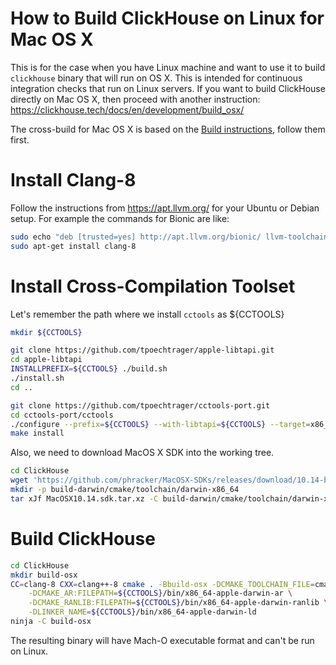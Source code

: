 # How to Build ClickHouse on Linux for Mac OS X

This is for the case when you have Linux machine and want to use it to build `clickhouse` binary that will run on OS X. This is intended for continuous integration checks that run on Linux servers. If you want to build ClickHouse directly on Mac OS X, then proceed with another instruction: https://clickhouse.tech/docs/en/development/build_osx/

The cross-build for Mac OS X is based on the [Build instructions](build.md), follow them first.

# Install Clang-8

Follow the instructions from https://apt.llvm.org/ for your Ubuntu or Debian setup.
For example the commands for Bionic are like:

```bash
sudo echo "deb [trusted=yes] http://apt.llvm.org/bionic/ llvm-toolchain-bionic-8 main" >> /etc/apt/sources.list
sudo apt-get install clang-8
```

# Install Cross-Compilation Toolset

Let's remember the path where we install `cctools` as ${CCTOOLS}

```bash
mkdir ${CCTOOLS}

git clone https://github.com/tpoechtrager/apple-libtapi.git
cd apple-libtapi
INSTALLPREFIX=${CCTOOLS} ./build.sh
./install.sh
cd ..

git clone https://github.com/tpoechtrager/cctools-port.git
cd cctools-port/cctools
./configure --prefix=${CCTOOLS} --with-libtapi=${CCTOOLS} --target=x86_64-apple-darwin
make install
```

Also, we need to download MacOS X SDK into the working tree.

```bash
cd ClickHouse
wget 'https://github.com/phracker/MacOSX-SDKs/releases/download/10.14-beta4/MacOSX10.14.sdk.tar.xz'
mkdir -p build-darwin/cmake/toolchain/darwin-x86_64
tar xJf MacOSX10.14.sdk.tar.xz -C build-darwin/cmake/toolchain/darwin-x86_64 --strip-components=1
```

# Build ClickHouse

```bash
cd ClickHouse
mkdir build-osx
CC=clang-8 CXX=clang++-8 cmake . -Bbuild-osx -DCMAKE_TOOLCHAIN_FILE=cmake/darwin/toolchain-x86_64.cmake \
    -DCMAKE_AR:FILEPATH=${CCTOOLS}/bin/x86_64-apple-darwin-ar \
    -DCMAKE_RANLIB:FILEPATH=${CCTOOLS}/bin/x86_64-apple-darwin-ranlib \
    -DLINKER_NAME=${CCTOOLS}/bin/x86_64-apple-darwin-ld
ninja -C build-osx
```

The resulting binary will have Mach-O executable format and can't be run on Linux.
